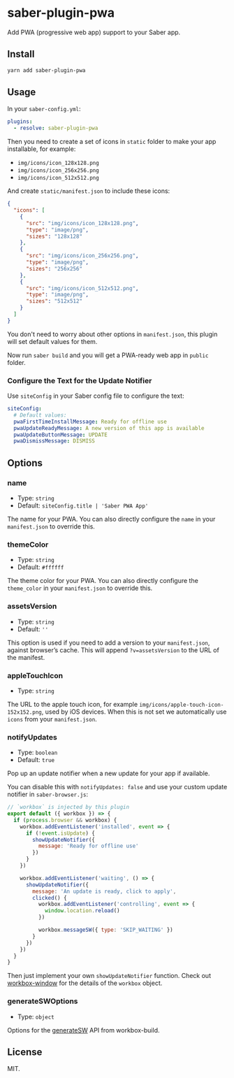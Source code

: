 # saber-plugin-pwa

Add PWA (progressive web app) support to your Saber app.

## Install

```bash
yarn add saber-plugin-pwa
```

## Usage

In your `saber-config.yml`:

```yml
plugins:
  - resolve: saber-plugin-pwa
```

Then you need to create a set of icons in `static` folder to make your app installable, for example:

- `img/icons/icon_128x128.png`
- `img/icons/icon_256x256.png`
- `img/icons/icon_512x512.png`

And create `static/manifest.json` to include these icons:

```json
{
  "icons": [
    {
      "src": "img/icons/icon_128x128.png",
      "type": "image/png",
      "sizes": "128x128"
    },
    {
      "src": "img/icons/icon_256x256.png",
      "type": "image/png",
      "sizes": "256x256"
    },
    {
      "src": "img/icons/icon_512x512.png",
      "type": "image/png",
      "sizes": "512x512"
    }
  ]
}
```

You don't need to worry about other options in `manifest.json`, this plugin will set default values for them.

Now run `saber build` and you will get a PWA-ready web app in `public` folder.

### Configure the Text for the Update Notifier

Use `siteConfig` in your Saber config file to configure the text:

```yaml
siteConfig:
  # Default values:
  pwaFirstTimeInstallMessage: Ready for offline use
  pwaUpdateReadyMessage: A new version of this app is available
  pwaUpdateButtonMessage: UPDATE
  pwaDismissMessage: DISMISS
```

## Options

### name

- Type: `string`
- Default: `siteConfig.title | 'Saber PWA App'`

The name for your PWA. You can also directly configure the `name` in your `manifest.json` to override this.

### themeColor

- Type: `string`
- Default: `#ffffff`

The theme color for your PWA. You can also directly configure the `theme_color` in your `manifest.json` to override this.

### assetsVersion

- Type: `string`
- Default: `''`

This option is used if you need to add a version to your `manifest.json`, against browser’s cache. This will append `?v=assetsVersion` to the URL of the manifest.

### appleTouchIcon

- Type: `string`

The URL to the apple touch icon, for example `img/icons/apple-touch-icon-152x152.png`, used by iOS devices. When this is not set we automatically use `icons` from your `manifest.json`.

### notifyUpdates

- Type: `boolean`
- Default: `true`

Pop up an update notifier when a new update for your app if available.

You can disable this with `notifyUpdates: false` and use your custom update notifier in `saber-browser.js`:

```js
// `workbox` is injected by this plugin
export default ({ workbox }) => {
  if (process.browser && workbox) {
    workbox.addEventListener('installed', event => {
      if (!event.isUpdate) {
        showUpdateNotifier({
          message: 'Ready for offline use'
        })
      }
    })

    workbox.addEventListener('waiting', () => {
      showUpdateNotifier({
        message: 'An update is ready, click to apply',
        clicked() {
          workbox.addEventListener('controlling', event => {
            window.location.reload()
          })

          workbox.messageSW({ type: 'SKIP_WAITING' })
        }
      })
    })
  }
}
```

Then just implement your own `showUpdateNotifier` function. Check out [workbox-window](https://developers.google.com/web/tools/workbox/modules/workbox-window) for the details of the `workbox` object.

### generateSWOptions

- Type: `object`

Options for the [generateSW](https://developers.google.com/web/tools/workbox/modules/workbox-build#generatesw_mode) API from workbox-build.

## License

MIT.
